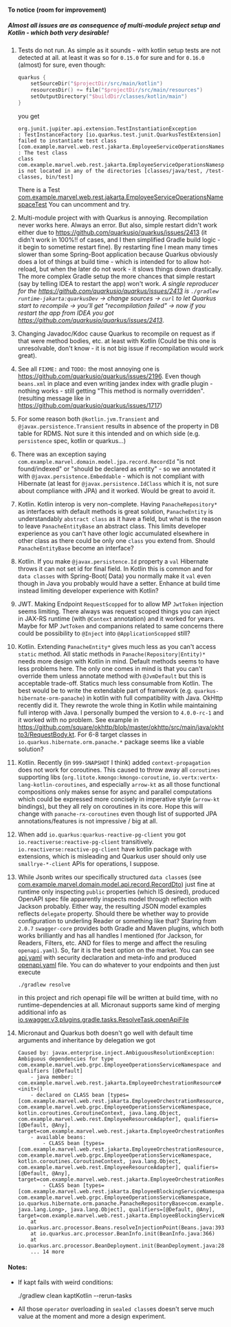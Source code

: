 #### To notice (room for improvement)

##### Almost all issues are as consequence of multi-module project setup and Kotlin - which both very desirable!

1. Tests do not run. As simple as it sounds - with kotlin setup tests are not detected at all. at least it was so for `0.15.0` for sure and for `0.16.0` (almost) for sure, even though:
    ```kotlin
    quarkus {
        setSourceDir("$projectDir/src/main/kotlin")
        resourcesDir() += file("$projectDir/src/main/resources")
        setOutputDirectory("$buildDir/classes/kotlin/main")
    }
    ```
   
    you get
  
    ```log
    org.junit.jupiter.api.extension.TestInstantiationException
    : TestInstanceFactory [io.quarkus.test.junit.QuarkusTestExtension]
    failed to instantiate test class [com.example.marvel.web.rest.jakarta.EmployeeServiceOperationsNamespaceTest]
    : The test class
    class com.example.marvel.web.rest.jakarta.EmployeeServiceOperationsNamespaceTest
    is not located in any of the directories [classes/java/test, /test-classes, bin/test]
    ```
    There is a Test [com.example.marvel.web.rest.jakarta.EmployeeServiceOperationsNamespaceTest](runtime-jakarta/src/test/kotlin/com/example/marvel/web/rest/jakarta/EmployeeServiceOperationsNamespaceTest.kt)
    You can uncomment and try. 
2. Multi-module project with with Quarkus is annoying. 
Recompilation never works here. Always an error. But also, simple restart didn't work either due to https://github.com/quarkusio/quarkus/issues/2413 (it didn't work in 100%!! of cases, and I then simplified Gradle build logic - it begin to sometime restart fine). By restarting fine I mean many times slower than some Spring-Boot application because Quarkus obviously does a lot of things at build time - which is intended for to allow hot-reload, but when the later do not work - it slows things down drastically. The more complex Gradle setup the more chances that simple restart (say by telling IDEA to restart the app) won't work.
*A single reproducer for the https://github.com/quarkusio/quarkus/issues/2413 is `./gradlew runtime-jakarta:quarkusDev` -> change sources -> `curl` to let Quarkus start to recompile -> you'll get "recompilation failed" -> now if you restart the app from IDEA you got https://github.com/quarkusio/quarkus/issues/2413*.
3. Changing Javadoc/Kdoc cause Quarkus to recompile on request as if that were method bodies, etc. at least with Kotlin (Could be this one is unresolvable, don't know - it is not big issue if recompilation would work great).
4. See all `FIXME:` and `TODO:` the most annoying one is https://github.com/quarkusio/quarkus/issues/2196.
Even though `beans.xml` in place and even writing jandex index with gradle plugin - nothing works - still getting "This method is normally overridden". (resulting message like in https://github.com/quarkusio/quarkus/issues/1717)
5. For some reason both `@kotlin.jvm.Transient` and `@javax.persistence.Transient` results in absence of the property in DB table for RDMS. Not sure it this intended and on which side (e.g. `persistence` spec, kotlin or quarkus...)
6. There was an exception saying `com.example.marvel.domain.model.jpa.record.RecordId` "is not found/indexed" or "should be declared as entity" - so we annotated it with `@javax.persistence.Embeddable` - which is not compliant with Hibernate (at least for `@javax.persistence.IdClass` which it is, not sure about compliance with JPA) and it worked. Would be great to avoid it.
7. Kotlin. Kotlin interop is very non-complete. Having `PanacheRepository*` as interfaces with default methods is great solution, `PanacheEntity` is understandably `abstract class` as it have a field, but what is the reason to leave `PanacheEntityBase` an abstract class. This limits developer experience as you can't have other logic accumulated elsewhere in other class as there could be only one `class`
you extend from. Should `PanacheEntityBase` become an interface?
8. Kotlin. If you make `@javax.persistence.Id` property a `val` Hibernate throws it can not set id for final field. In Kotlin this is common and for `data classes` with Spring-Boot( Data) you normally make it `val` even though in Java you probably would have a setter. Enhance at build time instead limiting developer experience with Kotlin?
9. JWT. Making Endpoint `RequestScopped` for to allow MP `JwtToken` injection seems limiting. There always was request scoped things you can inject in JAX-RS runtime (with `@Context` annotation) and it worked for years. Maybe for MP `JwtToken` and companions related to same concerns there could be possibility to `@Inject` into `@ApplicationScopped` still?
10. Kotlin. Extending `PanacheEntity*` gives much less as you can't access `static` method. All static methods in `Panache(Repository|Entity)*` needs more design with Kotlin in mind. Default methods seems to have less problems here. The only one comes in mind is that you can't override them unless annotate method with `@JvmDefault` but this is acceptable trade-off. Statics much less consumable from Kotlin. The best would be to write the extendable part of framework (e.g. `quarkus-hibernate-orm-panache`) in kotlin with full compatibility with Java. OkHttp recently did it. They rewrote the wrole thing in Kotlin while maintaining full interop with Java. I personally bumped the version to `4.0.0-rc-1` and it worked with no problem. See example in https://github.com/square/okhttp/blob/master/okhttp/src/main/java/okhttp3/RequestBody.kt. For 6-8 target classes in `io.quarkus.hibernate.orm.panache.*` package seems like a viable solution?
11. Kotlin. Recently (in `999-SNAPSHOT` I think) added `context-propagation` does not work for coroutines. This caused to throw away all `coroutines` supporting libs (`org.litote.kmongo:kmongo-coroutine`, `io.vertx:vertx-lang-kotlin-coroutines`, and especially `arrow-kt` as all those functional compositions only makes sense for async and parallel computations which could be expressed more concisely in imperative style (`arrow-kt` bindings), but they all rely on coroutines in its core. Hope this will change with `panache-rx-coroutines` even though list of supported JPA annotations/features is not impressive / big at all.
12. When add `io.quarkus:quarkus-reactive-pg-client` you got `io.reactiverse:reactive-pg-client` transitively. `io.reactiverse:reactive-pg-client` have kotlin package with extensions, which is misleading and Quarkus user should only use `smallrye-*-client` APIs for operations, I suppose.
13. While Jsonb writes our specifically structured `data class`es (see [com.example.marvel.domain.model.api.record.RecordDto](./business/src/main/kotlin/com/example/marvel/domain/model/api/recordcollection/algebra.kt)) just fine at runtime only inspecting `public` properties (which IS desired), produced OpenAPI spec file apparently inspects model through reflection with Jackson probably. Either way, the resulting JSON model examples reflects `delegate` property. Should there be whether way to provide configuration to underling Reader or something like that? Staring from `2.0.7` `swagger-core` provides both Gradle and Maven plugins, which both works brilliantly and has all handles I mentioned (for Jackson, for Readers, Filters, etc. AND for files to merge and affect the resuling `openapi.yaml`). So, far it is the best option on the market. You can see [api.yaml](./runtime-jakarta/src/main/webapp/api.yaml) with security declaration and meta-info and produced [openapi.yaml](./runtime-jakarta/src/main/webapp/openapi.yaml) file. You can do whatever to your endpoints and then just execute 
    ```log
    ./gradlew resolve
    ```
      in this project and rich openapi file will be written at build time, with no runtime-dependencies at all. Micronaut supports same kind of  merging additional info as [io.swagger.v3.plugins.gradle.tasks.ResolveTask.openApiFile](https://github.com/swagger-api/swagger-core/blob/027bf588042a6d60caaf85a5d72adca008b4da31/modules/swagger-gradle-plugin/src/main/java/io/swagger/v3/plugins/gradle/tasks/ResolveTask.java#L43)
 
14. Micronaut and Quarkus both doesn't go well with default time arguments and inheritance by delegation
we got 
    ```log
    Caused by: javax.enterprise.inject.AmbiguousResolutionException: Ambiguous dependencies for type com.example.marvel.web.grpc.EmployeeOperationsServiceNamespace and qualifiers [@Default]
        - java member: com.example.marvel.web.rest.jakarta.EmployeeOrchestrationResource#<init>()
        - declared on CLASS bean [types=[com.example.marvel.web.rest.jakarta.EmployeeOrchestrationResource, com.example.marvel.web.grpc.EmployeeOperationsServiceNamespace, kotlin.coroutines.CoroutineContext, java.lang.Object, com.example.marvel.web.rest.EmployeeResourceAdapter], qualifiers=[@Default, @Any], target=com.example.marvel.web.rest.jakarta.EmployeeOrchestrationResource]
        - available beans:
            - CLASS bean [types=[com.example.marvel.web.rest.jakarta.EmployeeOrchestrationResource, com.example.marvel.web.grpc.EmployeeOperationsServiceNamespace, kotlin.coroutines.CoroutineContext, java.lang.Object, com.example.marvel.web.rest.EmployeeResourceAdapter], qualifiers=[@Default, @Any], target=com.example.marvel.web.rest.jakarta.EmployeeOrchestrationResource]
            - CLASS bean [types=[com.example.marvel.web.rest.jakarta.EmployeeBlockingServiceNamespaceImpl, com.example.marvel.web.grpc.EmployeeOperationsServiceNamespace, io.quarkus.hibernate.orm.panache.PanacheRepositoryBase<com.example.marvel.domain.model.jpa.employee.EmployeeEntity, java.lang.Long>, java.lang.Object], qualifiers=[@Default, @Any], target=com.example.marvel.web.rest.jakarta.EmployeeBlockingServiceNamespaceImpl]
        at io.quarkus.arc.processor.Beans.resolveInjectionPoint(Beans.java:393)
        at io.quarkus.arc.processor.BeanInfo.init(BeanInfo.java:366)
        at io.quarkus.arc.processor.BeanDeployment.init(BeanDeployment.java:286)
        ... 14 more
    
    ```

#### Notes:

 - If kapt fails with weird conditions: 

    ./gradlew clean kaptKotlin --rerun-tasks


 - All those `operator` overloading in `sealed class`es doesn't serve much value at the moment and more a design experiment.
